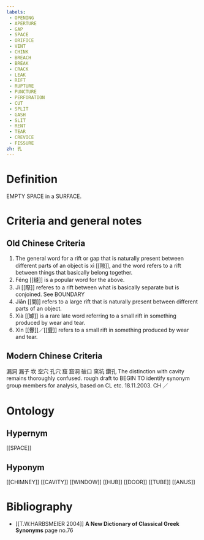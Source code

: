 ```yaml
---
labels: 
 - OPENING
 - APERTURE
 - GAP
 - SPACE
 - ORIFICE
 - VENT
 - CHINK
 - BREACH
 - BREAK
 - CRACK
 - LEAK
 - RIFT
 - RUPTURE
 - PUNCTURE
 - PERFORATION
 - CUT
 - SPLIT
 - GASH
 - SLIT
 - RENT
 - TEAR
 - CREVICE
 - FISSURE
zh: 孔
---
```


# Definition
EMPTY SPACE in a SURFACE.
# Criteria and general notes
## Old Chinese Criteria
1. The general word for a rift or gap that is naturally present between different parts of an object is xì [[隙]], and the word refers to a rift between things that basically belong together.
2. Féng [[縫]] is a popular word for the above.
3. Jì [[際]] referes to a rift between what is basically separate but is conjoined. See BOUNDARY
4. Jiān [[間]] refers to a large rift that is naturally present between different parts of an object.
5. Xià [[罅]] is a rare late word referring to a small rift in something produced by wear and tear.
6. Xìn [[釁]]／[[舋]] refers to a small rift in something produced by wear and tear.
## Modern Chinese Criteria
漏洞
漏子
坎
空穴
孔穴
窟
窟洞
破口
窯坑
鑽孔
The distinction with cavity remains thoroughly confused.
rough draft to BEGIN TO identify synonym group members for analysis, based on CL etc. 18.11.2003. CH ／
# Ontology

## Hypernym
[[SPACE]]
## Hyponym
[[CHIMNEY]]
[[CAVITY]]
[[WINDOW]]
[[HUB]]
[[DOOR]]
[[TUBE]]
[[ANUS]]
# Bibliography
- [[T.W.HARBSMEIER 2004]]
**A New Dictionary of Classical Greek Synonyms** page no.76
